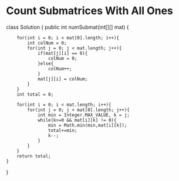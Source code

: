# Count Submatrices With All Ones

class Solution {
public int numSubmat(int[][] mat) {

        for(int i = 0; i < mat[0].length; i++){
            int colNum = 0;
            for(int j = 0; j < mat.length; j++){
                if(mat[j][i] == 0){
                    colNum = 0;
                }else{
                    colNum++;
                }
                mat[j][i] = colNum;
            }
        }
        int total = 0;

        for(int i = 0; i < mat.length; i++){
            for(int j = 0; j < mat[0].length; j++){
                int min = Integer.MAX_VALUE, k = j;
                while(k>=0 && mat[i][k] != 0){
                    min = Math.min(min,mat[i][k]);
                    total+=min;
                    k--;
                }
            }
        }
        return total;
    }

}
